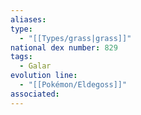 ```yaml
---
aliases: 
type:
  - "[[Types/grass|grass]]"
national dex number: 829
tags:
  - Galar
evolution line:
  - "[[Pokémon/Eldegoss]]"
associated: 
---
```

